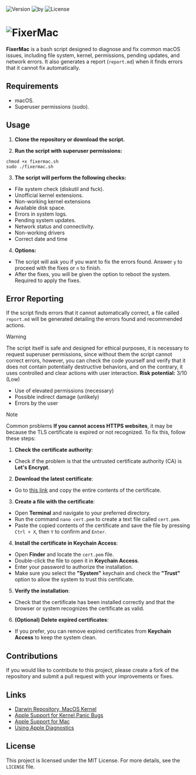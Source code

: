 ![Version](https://img.shields.io/badge/version-StableV3.3-green) 
![by](https://img.shields.io/badge/by-S3RGI09-blue) 
![License](https://img.shields.io/badge/license-MIT-red)
# ![FixerMac](https://github.com/user-attachments/assets/400a29cd-722a-477c-b937-4070a62e4e45)

**FixerMac** is a bash script designed to diagnose and fix common macOS issues, including file system, kernel, permissions, pending updates, and network errors. It also generates a report (`report.md`) when it finds errors that it cannot fix automatically.

## Requirements

- macOS.
- Superuser permissions (sudo).

 ## Usage

1. **Clone the repository or download the script.**

2. **Run the script with superuser permissions:**
```
chmod +x fixermac.sh
sudo ./fixermac.sh
```

3. **The script will perform the following checks:**
- File system check (diskutil and fsck).
- Unofficial kernel extensions.
- Non-working kernel extensions
- Available disk space.
- Errors in system logs.
- Pending system updates.
- Network status and connectivity.
- Non-working drivers
- Correct date and time

4. **Options:**
- The script will ask you if you want to fix the errors found. Answer `y` to proceed with the fixes or `n` to finish.
- After the fixes, you will be given the option to reboot the system. Required to apply the fixes.

 ## Error Reporting

If the script finds errors that it cannot automatically correct, a file called `report.md` will be generated detailing the errors found and recommended actions.

>[!warning]
>The script itself is safe and designed for ethical purposes, it is necessary to request superuser permissions, since without them the script cannot correct errors, however, you can check the code yourself and verify that it does not contain potentially destructive behaviors, and on the contrary, it uses controlled and clear actions with user interaction.
>**Risk potential:** 3/10 (Low)
>- Use of elevated permissions (necessary)
>- Possible indirect damage (unlikely)
>- Errors by the user

>[!note]
>Common problems
>**If you cannot access HTTPS websites**, it may be because the TLS certificate is expired or not recognized.  To fix this, follow these steps:
>1. **Check the certificate authority**:
>- Check if the problem is that the untrusted certificate authority (CA) is **Let's Encrypt**.
>2. **Download the latest certificate**:
>- Go to [this link](https://letsencrypt.org/certs/isrgrootx1.txt) and copy the entire contents of the certificate.
>3. **Create a file with the certificate**:
>- Open **Terminal** and navigate to your preferred directory.
>- Run the command `nano cert.pem` to create a text file called `cert.pem`.
>- Paste the copied contents of the certificate and save the file by pressing `Ctrl + X`, then `Y` to confirm and `Enter`.
>4. **Install the certificate in Keychain Access**:
>- Open **Finder** and locate the `cert.pem` file.
>- Double-click the file to open it in **Keychain Access**.
>- Enter your password to authorize the installation.
>- Make sure you select the **"System"** keychain and check the **"Trust"** option to allow the system to trust this certificate.
>5. **Verify the installation**:
>- Check that the certificate has been installed correctly and that the browser or system recognizes the certificate as valid.
>6. **(Optional) Delete expired certificates**:
>- If you prefer, you can remove expired certificates from **Keychain Access** to keep the system clean.

## Contributions

If you would like to contribute to this project, please create a fork of the repository and submit a pull request with your improvements or fixes.

 ## Links
- [Darwin Repository, MacOS Kernel](https://github.com/apple/darwin-xnu)
- [Apple Support for Kernel Panic Bugs](https://support.apple.com/en-lamr/guide/mac-help/mchlp2890/mac)
- [Apple Support for Mac](https://support.apple.com/en-us/mac)
- [Using Apple Diagnostics](https://support.apple.com/en-us/102550)

## License

This project is licensed under the MIT License. For more details, see the `LICENSE` file.
